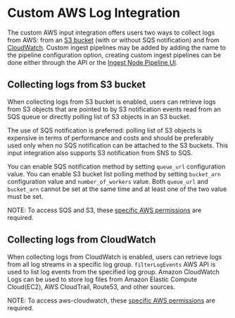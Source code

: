 # Custom AWS Log Integration

The custom AWS input integration offers users two ways to collect logs from AWS: from an [S3 bucket](https://docs.aws.amazon.com/AmazonS3/latest/userguide/ServerLogs.html) (with or without SQS notification) and from [CloudWatch](https://docs.aws.amazon.com/AmazonCloudWatch/latest/logs/WhatIsCloudWatchLogs.html).
Custom ingest pipelines may be added by adding the name to the pipeline configuration option, creating custom ingest pipelines can be done either through the API or the [Ingest Node Pipeline UI](/app/management/ingest/ingest_pipelines/).

## Collecting logs from S3 bucket

When collecting logs from S3 bucket is enabled, users can retrieve logs from S3
objects that are pointed to by S3 notification events read from an SQS queue or
directly polling list of S3 objects in an S3 bucket. 

The use of SQS notification is preferred: polling list of S3 objects is 
expensive in terms of performance and costs and should be preferably used only 
when no SQS notification can be attached to the S3 buckets. This input 
integration also supports S3 notification from SNS to SQS.

You can enable SQS notification method by setting `queue_url` configuration value. You can enable S3 bucket list polling method by setting `bucket_arn` configuration value
and `number_of_workers` value. Both `queue_url` and `bucket_arn` cannot be set 
at the same time and at least one of the two value must be set.

NOTE: To access SQS and S3, these [specific AWS permissions](https://www.elastic.co/guide/en/beats/filebeat/current/filebeat-input-aws-s3.html#_aws_permissions_2) are required.

## Collecting logs from CloudWatch

When collecting logs from CloudWatch is enabled, users can retrieve logs from 
all log streams in a specific log group. `filterLogEvents` AWS API is used to 
list log events from the specified log group. Amazon CloudWatch Logs can be used
to store log files from Amazon Elastic Compute Cloud(EC2), AWS CloudTrail, 
Route53, and other sources.

NOTE: To access aws-cloudwatch, these [specific AWS permissions](https://www.elastic.co/guide/en/beats/filebeat/current/filebeat-input-aws-cloudwatch.html#_aws_permissions) are required.
